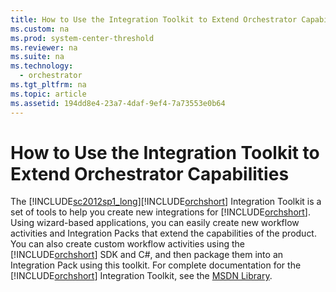 ```yaml
---
title: How to Use the Integration Toolkit to Extend Orchestrator Capabilities
ms.custom: na
ms.prod: system-center-threshold
ms.reviewer: na
ms.suite: na
ms.technology: 
  - orchestrator
ms.tgt_pltfrm: na
ms.topic: article
ms.assetid: 194dd8e4-23a7-4daf-9ef4-7a73553e0b64
---
```

# How to Use the Integration Toolkit to Extend Orchestrator Capabilities
The [!INCLUDE[sc2012sp1_long](../../om/manage/includes/sc2012sp1_long_md.md)][!INCLUDE[orchshort](../../om/manage/includes/orchshort_md.md)] Integration Toolkit is a set of tools to help you create new integrations for [!INCLUDE[orchshort](../../om/manage/includes/orchshort_md.md)]. Using wizard\-based applications, you can easily create new workflow activities and Integration Packs that extend the capabilities of the product. You can also create custom workflow activities using the [!INCLUDE[orchshort](../../om/manage/includes/orchshort_md.md)] SDK and C\#, and then package them into an Integration Pack using this toolkit. For complete documentation for the [!INCLUDE[orchshort](../../om/manage/includes/orchshort_md.md)] Integration Toolkit, see the [MSDN Library](http://go.microsoft.com/fwlink/?LinkId=261687).  
  
